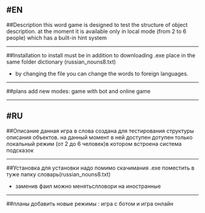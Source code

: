 #EN
---
##Description
this word game is designed to test the structure of object description.
at the moment it is available only in local mode (from 2 to 6 people) which has a built-in hint system 

---

##Installation
to install must be in addition to downloading .exe place in the same folder dictionary (russian_nouns8.txt)
+ by changing the file you can change the words to foreign languages.

---

##plans 
add new modes: game with bot and online game

---
#RU
---

##Описание
данная игра в слова создана для тестирования структуры описания объектов.
на данный момент в ней доступен дотупен только локальный режим (от 2 до 6 человек)в котором встроена система подсказок 

---

##Установка
для установки надо помимо скачимания .exe поместить в туже папку словарь(russian_nouns8.txt)
+ заменив фаил можно менятьслловори на иностранные

---

##планы 
добавить новые режимы : игра с ботом и игра онлайн